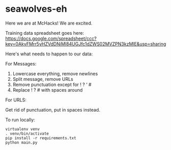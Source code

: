 seawolves-eh
============

Here we are at McHacks! We are excited.


Training data spreadsheet goes here: 
https://docs.google.com/spreadsheet/ccc?key=0AkyFMrr5yHZVdDNiMl84UGJfc1dZWS02MVZPN3kzMlE&usp=sharing

Here's what needs to happen to our data: 

For Messages: 

1. Lowercase everything, remove newlines 
2. Split message, remove URLs 
3. Remove punctuation except for ! ? ‘ # 
4. Replace ! ? # with spaces around 


For URLS: 

Get rid of punctuation, put in spaces instead. 

To run locally:

    virtualenv venv
    . venv/bin/activate
    pip install -r requirements.txt
    python main.py
